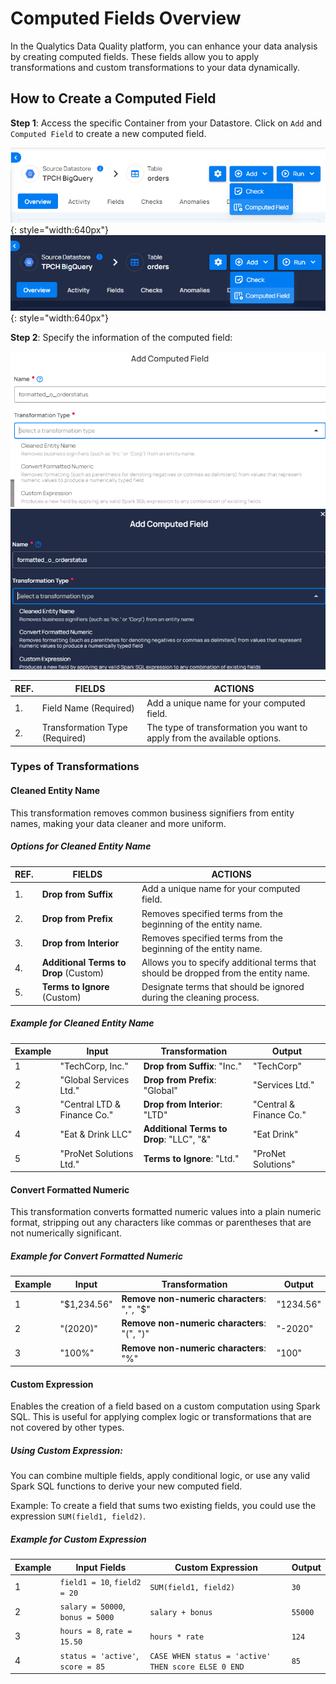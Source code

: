# Computed Fields Overview

In the Qualytics Data Quality platform, you can enhance your data analysis by creating computed fields. These fields allow you to apply transformations and custom transformations to your data dynamically.

## How to Create a Computed Field

**Step 1**: Access the specific Container from your Datastore. Click on `Add` and `Computed Field` to create a new computed field.
    
![Screenshot](../assets/container/computed-field/add-computed-field-light.png#only-light){: style="width:640px"}
![Screenshot](../assets/container/computed-field/add-computed-field-dark.png#only-dark){: style="width:640px"}

**Step 2**: Specify the information of the computed field:

![Screenshot](../assets/container/computed-field/transformation-type-options-light.png#only-light)
![Screenshot](../assets/container/computed-field/transformation-type-options-dark.png#only-dark)

| REF. | FIELDS | ACTIONS |
|------|--------|---------|
| 1.   | Field Name (Required) | Add a unique name for your computed field. |
| 2.   | Transformation Type (Required) |The type of transformation you want to apply from the available options. |

### Types of Transformations

#### Cleaned Entity Name

This transformation removes common business signifiers from entity names, making your data cleaner and more uniform.

##### Options for Cleaned Entity Name

| REF. | FIELDS | ACTIONS |
|------|--------|---------|
| 1.   | **Drop from Suffix** | Add a unique name for your computed field. |
| 2.   | **Drop from Prefix** | Removes specified terms from the beginning of the entity name. |
| 3.   | **Drop from Interior** | Removes specified terms from the beginning of the entity name. |
| 4.   | **Additional Terms to Drop** (Custom) | Allows you to specify additional terms that should be dropped from the entity name. |
| 5.   | **Terms to Ignore** (Custom) | Designate terms that should be ignored during the cleaning process. |

##### Example for Cleaned Entity Name

| **Example** | **Input**                  | **Transformation**             | **Output**               |
|-------------|----------------------------|--------------------------------|--------------------------|
| 1           | "TechCorp, Inc."           | **Drop from Suffix**: "Inc."   | "TechCorp"               |
| 2           | "Global Services Ltd."     | **Drop from Prefix**: "Global" | "Services Ltd."          |
| 3           | "Central LTD & Finance Co."      | **Drop from Interior**: "LTD"    | "Central & Finance Co."     |
| 4           | "Eat & Drink LLC"          | **Additional Terms to Drop**: "LLC", "&" | "Eat Drink" |
| 5           | "ProNet Solutions Ltd."    | **Terms to Ignore**: "Ltd."    | "ProNet Solutions"       |

#### Convert Formatted Numeric

This transformation converts formatted numeric values into a plain numeric format, stripping out any characters like commas or parentheses that are not numerically significant.


##### Example for Convert Formatted Numeric

| **Example** | **Input**                  | **Transformation**                              | **Output**               |
|-------------|----------------------------|-------------------------------------------------|--------------------------|
| 1           | "$1,234.56"                | **Remove non-numeric characters**: ",", "$"     | "1234.56"                |
| 2           | "(2020)"                   | **Remove non-numeric characters**: "(", ")"     | "-2020"                   |
| 3           | "100%"                     | **Remove non-numeric characters**: "%"          | "100"      


#### Custom Expression

Enables the creation of a field based on a custom computation using Spark SQL. This is useful for applying complex logic or transformations that are not covered by other types.

##### Using Custom Expression:
   You can combine multiple fields, apply conditional logic, or use any valid Spark SQL functions to derive your new computed field.
   
   Example: To create a field that sums two existing fields, you could use the expression `SUM(field1, field2)`.

##### Example for Custom Expression

| **Example** | **Input Fields**           | **Custom Expression**                           | **Output**               |
|-------------|----------------------------|-------------------------------------------------|--------------------------|
| 1           | `field1 = 10`, `field2 = 20` | `SUM(field1, field2)`                          | `30`                     |
| 2           | `salary = 50000`, `bonus = 5000` | `salary + bonus`                              | `55000`                  |
| 3           | `hours = 8`, `rate = 15.50` | `hours * rate`                                  | `124`                    |
| 4           | `status = 'active'`, `score = 85` | `CASE WHEN status = 'active' THEN score ELSE 0 END` | `85` |
